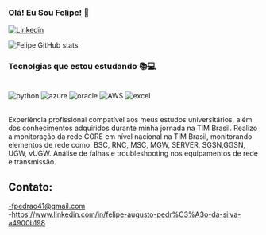 

### Olá! Eu Sou Felipe! 👋


[![Linkedin](https://img.shields.io/badge/LinkedIn-0077B5?style=for-the-badge&logo=linkedin&logoColor=white)](https://www.linkedin.com/in/felipe-augusto-pedr%C3%A3o-da-silva-a4900b198)

![Felipe GitHub stats](https://github-readme-stats.vercel.app/api?username=Felps2001-byte&show_icons=true&theme=tokyonight)

### Tecnolgias que estou estudando 📚💻

<div style="display: inline_block"><br/>
    <img align="center" alt="python" src="https://img.shields.io/badge/Python-3776AB?style=for-the-badge&logo=python&logoColor=white" />
    <img align="center" alt="azure" src="https://img.shields.io/badge/Microsoft_Azure-0089D6?style=for-the-badge&logo=microsoft-azure&logoColor=white" />
     <img align="center" alt="oracle" src="https://img.shields.io/badge/Oracle-F80000?style=for-the-badge&logo=oracle&logoColor=black" />
      <img align="center" alt="AWS" src="https://img.shields.io/badge/Amazon_AWS-232F3E?style=for-the-badge&logo=amazon-aws&logoColor=white" />
      <img align="center" alt="excel" src="https://img.shields.io/badge/Microsoft_Excel-217346?style=for-the-badge&logo=microsoft-excel&logoColor=white" />
</div><br/>

Experiência profissional compatível aos meus estudos universitários, além dos conhecimentos adquiridos durante minha jornada na TIM Brasil.
Realizo a monitoração da rede CORE em nível nacional na TIM Brasil, monitorando elementos de rede como: BSC, RNC, MSC, MGW, SERVER, SGSN,GGSN, UGW, vUGW.
Análise de falhas e troubleshooting nos equipamentos de rede e transmissão.

## Contato:

-fpedrao41@gmail.com<br/>
-https://www.linkedin.com/in/felipe-augusto-pedr%C3%A3o-da-silva-a4900b198<br/>
